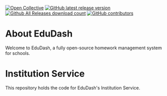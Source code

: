 [![Open Collective](https://opencollective.com/edudash/tiers/badge.svg)](https://opencollective.com/edudash/) [![GitHub latest release version](https://img.shields.io/github/v/release/edudash/edudash.svg?style=flat)](https://github.com/edudash/edudash/releases/latest) [![Github All Releases download count](https://img.shields.io/github/downloads/edudash/edudash/total.svg?style=flat)](https://github.com/edudash/edudash/releases/latest) [![GitHub contributors](https://img.shields.io/github/contributors/edudash/edudash.svg?style=flat)](https://github.com/edudash/edudash/graphs/contributors)

# About EduDash

Welcome to EduDash, a fully open-source homework management system for schools.

# Institution Service

This repository holds the code for EduDash's Institution Service.
